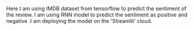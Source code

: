 Here I am using IMDB dataset from tensorflow to predict the sentiment of the review. I am using RNN model to predict the sentiment as positive and negative .I am deploying the model on the 'Streamlit' cloud. 
